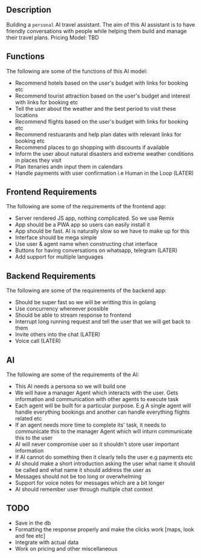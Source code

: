 ## Description

Building a `personal` AI travel assistant. The aim of this AI assistant is to have friendly conversations with people while helping them build and manage their travel plans. Pricing Model: TBD

## Functions

The following are some of the functions of this AI model:

- Recommend hotels based on the user's budget with links for booking etc
- Recommend tourist attraction based on the user's budget and interest with links for booking etc
- Tell the user about the weather and the best period to visit these locations
- Recommend flights based on the user's budget with links for booking etc
- Recommend restuarants and help plan dates with relevant links for booking etc
- Recommend places to go shopping with discounts if available
- Inform the user about natural disasters and extreme weather conditions in places they visit
- Plan itenaries andn input them in calendars
- Handle payments with user confirmation i.e Human in the Loop (LATER)

## Frontend Requirements

The following are some of the requirements of the frontend app:

- Server rendered JS app, nothing complicated. So we use Remix
- App should be a PWA app so users can easily install it
- App should be fast. AI is naturally slow so we have to make up for this
- Interface should be mega simple
- Use user & agent name when constructing chat interface
- Buttons for having conversations on whatsapp, telegram (LATER)
- Add support for multiple languages

## Backend Requirements

The following are some of the requirements of the backend app:

- Should be super fast so we will be writting this in golang
- Use concurrency whereever possible
- Should be able to stream response to frontend
- Interrupt long running request and tell the user that we will get back to them
- Invite others into the chat (LATER)
- Voice call (LATER)

## AI

The following are some of the requirements of the AI:

- This AI needs a persona so we will build one
- We will have a manager Agent which interacts with the user. Gets information and communication with other agents to execute task
- Each agent will be built for a particular purpose. E.g A single agent will handle everything bookings and another can handle everything flights related etc
- If an agent needs more time to complete its' task, it needs to communicate this to the manager Agent which will inturn communicate this to the user
- AI will never compromise user so it shouldn't store user important information
- If AI cannot do something then it clearly tells the user e.g payments etc
- AI should make a short introduction asking the user what name it should be called and what name it should address the user as
- Messages should not be too long or overwhelming
- Support for voice notes for messages which are a bit longer
- AI should remember user through multiple chat context

## TODO

- Save in the db
- Formatting the response properly and make the clicks work [maps, look and fee etc]
- Integrate with actual data
- Work on pricing and other miscellaneous
